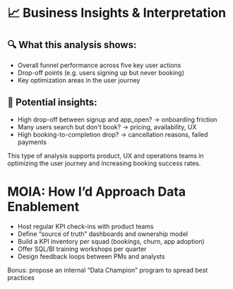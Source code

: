 # 📈 Business Insights & Interpretation

## 🔍 What this analysis shows:
- Overall funnel performance across five key user actions
- Drop-off points (e.g. users signing up but never booking)
- Key optimization areas in the user journey

## 🧠 Potential insights:
- High drop-off between signup and app_open? → onboarding friction
- Many users search but don't book? → pricing, availability, UX
- High booking-to-completion drop? → cancellation reasons, failed payments

This type of analysis supports product, UX and operations teams in optimizing the user journey and increasing booking success rates.

# MOIA: How I’d Approach Data Enablement

- Host regular KPI check-ins with product teams
- Define “source of truth” dashboards and ownership model
- Build a KPI inventory per squad (bookings, churn, app adoption)
- Offer SQL/BI training workshops per quarter
- Design feedback loops between PMs and analysts

Bonus: propose an internal “Data Champion” program to spread best practices

